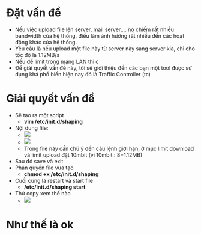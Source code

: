 # Đặt vấn đề 
- Nếu việc upload file lên server, mail server,... nó chiếm rất nhiều bandwidth của hệ thống, điều làm ảnh hưởng rất nhiều đến
các hoạt động khác của hệ thống.
- Yêu cầu là nếu upload một file này từ server này sang server kia, chỉ cho tốc độ là 1.12MB/s
- Nếu để limit trong mạng LAN thì c
- Để giải quyết vấn đề này, tôi sẽ giới thiệu đến các bạn một tool được sử dụng khá phổ biến hiện nay đó là 
Traffic Controller (tc)
# Giải quyết vấn đề
- Sẽ tạo ra một script
  + **vim /etc/init.d/shaping**
- Nội dung file:
  + <img src="https://i.imgur.com/a2fDhc4.png">
  + <img src="https://i.imgur.com/HW67Mz5.png">
  + Trong file này cần chú ý đến câu lệnh giới hạn, ở mục limit download và limit upload đặt 10mbit (vì 10mbit : 8=1.12MB)
- Sau đó save và exit
- Phân quyền file vừa tạo
  + **chmod +x /etc/init.d/shaping**
- Cuối cùng là restart và start file
  + **/etc/init.d/shaping start**
- Thử copy xem thế nào
  + <img src="https://i.imgur.com/QFimrBs.png">
  
# Như thế là ok
